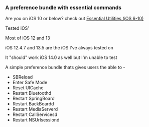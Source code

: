 ### A preference bundle with essential commands
Are you on iOS 10 or below? check out [Essential Utilities (iOS 6-10)](https://codeymoore.github.io/repo/depiction/web/com.codeymoore.essentialutilities10.html)  
  
  
Tested iOS'  

Most of iOS 12 and 13  

iOS 12.4.7 and 13.5 are the iOS I've always tested on  

It "should" work iOS 14.0 as well but I'm unable to test  
  

  
A simple preference bundle thats gives users the able to -
- SBReload
- Enter Safe Mode
- Reset UICache
- Restart Bluetoothd
- Restart SpringBoard
- Restart BackBoardd
- Restart MediaServerd
- Restart CallServicesd
- Restart NSUrlsessiond
  
  